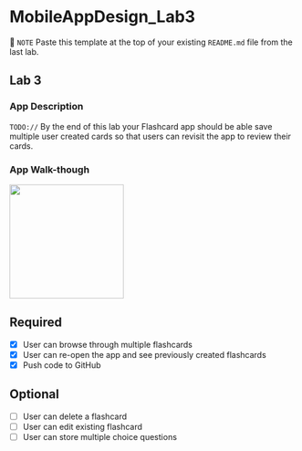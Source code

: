 # MobileAppDesign_Lab3
📝 `NOTE` Paste this template at the top of your existing `README.md` file from the last lab.

## Lab 3

### App Description
`TODO://` By the end of this lab your Flashcard app should be able save multiple user created cards so that users can revisit the app to review their cards.

### App Walk-though

<img src="https://github.com/HanjingZhu/MobileAppDesign_Lab3/blob/master/Lab3.gif" width=200><br>



## Required
- [x] User can browse through multiple flashcards
- [x] User can re-open the app and see previously created flashcards
- [x] Push code to GitHub
## Optional
- [ ] User can delete a flashcard
- [ ] User can edit existing flashcard
- [ ] User can store multiple choice questions
